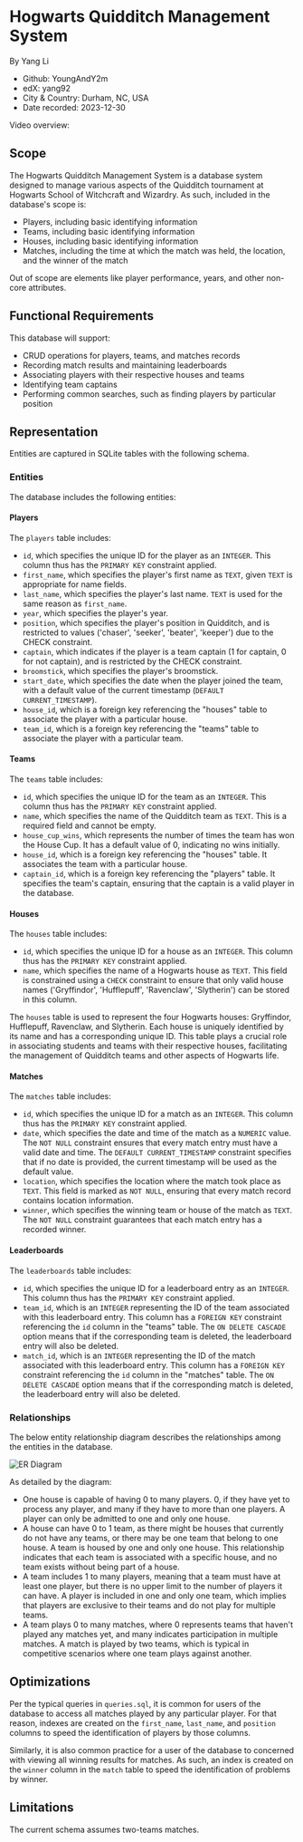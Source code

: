 # Hogwarts Quidditch Management System

By Yang Li
- Github: YoungAndY2m
- edX: yang92
- City & Country: Durham, NC, USA
- Date recorded: 2023-12-30


Video overview: [<URL HERE>](https://www.youtube.com/watch?v=Mz5TcSViY5E)

## Scope

The Hogwarts Quidditch Management System is a database system designed to manage various aspects of the Quidditch tournament at Hogwarts School of Witchcraft and Wizardry. As such, included in the database's scope is:

* Players, including basic identifying information
* Teams, including basic identifying information
* Houses, including basic identifying information
* Matches, including the time at which the match was held, the location, and the winner of the match

Out of scope are elements like player performance, years, and other non-core attributes.

## Functional Requirements

This database will support:

* CRUD operations for players, teams, and matches records
* Recording match results and maintaining leaderboards
* Associating players with their respective houses and teams
* Identifying team captains
* Performing common searches, such as finding players by particular position

## Representation

Entities are captured in SQLite tables with the following schema.

### Entities

The database includes the following entities:

#### Players

The `players` table includes:

* `id`, which specifies the unique ID for the player as an `INTEGER`. This column thus has the `PRIMARY KEY` constraint applied.
* `first_name`, which specifies the player's first name as `TEXT`, given `TEXT` is appropriate for name fields.
* `last_name`, which specifies the player's last name. `TEXT` is used for the same reason as `first_name`.
* `year`, which specifies the player's year.
* `position`, which specifies the player's position in Quidditch, and is restricted to values ('chaser', 'seeker', 'beater', 'keeper') due to the CHECK constraint.
* `captain`, which indicates if the player is a team captain (1 for captain, 0 for not captain), and is restricted by the CHECK constraint.
* `broomstick`, which specifies the player's broomstick.
* `start_date`, which specifies the date when the player joined the team, with a default value of the current timestamp (`DEFAULT CURRENT_TIMESTAMP`).
* `house_id`, which is a foreign key referencing the "houses" table to associate the player with a particular house.
* `team_id`, which is a foreign key referencing the "teams" table to associate the player with a particular team.


#### Teams

The `teams` table includes:

* `id`, which specifies the unique ID for the team as an `INTEGER`. This column thus has the `PRIMARY KEY` constraint applied.
* `name`, which specifies the name of the Quidditch team as `TEXT`. This is a required field and cannot be empty.
* `house_cup_wins`, which represents the number of times the team has won the House Cup. It has a default value of 0, indicating no wins initially.
* `house_id`, which is a foreign key referencing the "houses" table. It associates the team with a particular house.
* `captain_id`, which is a foreign key referencing the "players" table. It specifies the team's captain, ensuring that the captain is a valid player in the database.


#### Houses

The `houses` table includes:

* `id`, which specifies the unique ID for a house as an `INTEGER`. This column thus has the `PRIMARY KEY` constraint applied.
* `name`, which specifies the name of a Hogwarts house as `TEXT`. This field is constrained using a `CHECK` constraint to ensure that only valid house names ('Gryffindor', 'Hufflepuff', 'Ravenclaw', 'Slytherin') can be stored in this column.

The `houses` table is used to represent the four Hogwarts houses: Gryffindor, Hufflepuff, Ravenclaw, and Slytherin. Each house is uniquely identified by its name and has a corresponding unique ID. This table plays a crucial role in associating students and teams with their respective houses, facilitating the management of Quidditch teams and other aspects of Hogwarts life.


#### Matches

The `matches` table includes:

* `id`, which specifies the unique ID for a match as an `INTEGER`. This column thus has the `PRIMARY KEY` constraint applied.
* `date`, which specifies the date and time of the match as a `NUMERIC` value. The `NOT NULL` constraint ensures that every match entry must have a valid date and time. The `DEFAULT CURRENT_TIMESTAMP` constraint specifies that if no date is provided, the current timestamp will be used as the default value.
* `location`, which specifies the location where the match took place as `TEXT`. This field is marked as `NOT NULL`, ensuring that every match record contains location information.
* `winner`, which specifies the winning team or house of the match as `TEXT`. The `NOT NULL` constraint guarantees that each match entry has a recorded winner.


#### Leaderboards

The `leaderboards` table includes:

* `id`, which specifies the unique ID for a leaderboard entry as an `INTEGER`. This column thus has the `PRIMARY KEY` constraint applied.
* `team_id`, which is an `INTEGER` representing the ID of the team associated with this leaderboard entry. This column has a `FOREIGN KEY` constraint referencing the `id` column in the "teams" table. The `ON DELETE CASCADE` option means that if the corresponding team is deleted, the leaderboard entry will also be deleted.
* `match_id`, which is an `INTEGER` representing the ID of the match associated with this leaderboard entry. This column has a `FOREIGN KEY` constraint referencing the `id` column in the "matches" table. The `ON DELETE CASCADE` option means that if the corresponding match is deleted, the leaderboard entry will also be deleted.


### Relationships

The below entity relationship diagram describes the relationships among the entities in the database.

![ER Diagram](diagram.png)

As detailed by the diagram:

* One house is capable of having 0 to many players. 0, if they have yet to process any player, and many if they have to more than one players. A player can only be admitted to one and only one house. 
* A house can have 0 to 1 team, as there might be houses that currently do not have any teams, or there may be one team that belong to one house. A team is housed by one and only one house. This relationship indicates that each team is associated with a specific house, and no team exists without being part of a house.
* A team includes 1 to many players, meaning that a team must have at least one player, but there is no upper limit to the number of players it can have. A player is included in one and only one team, which implies that players are exclusive to their teams and do not play for multiple teams.
* A team plays 0 to many matches, where 0 represents teams that haven't played any matches yet, and many indicates participation in multiple matches. A match is played by two teams, which is typical in competitive scenarios where one team plays against another.


## Optimizations

Per the typical queries in `queries.sql`, it is common for users of the database to access all matches played by any particular player. For that reason, indexes are created on the `first_name`, `last_name`, and `position` columns to speed the identification of players by those columns.

Similarly, it is also common practice for a user of the database to concerned with viewing all winning results for matches. As such, an index is created on the `winner` column in the `match` table to speed the identification of problems by winner.

## Limitations

The current schema assumes two-teams matches. 
